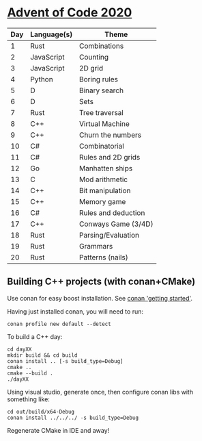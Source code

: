 # [Advent of Code 2020](https://adventofcode.com/2020)

| Day | Language(s) | Theme |
|-----|-------------|-------|
|   1 | Rust        | Combinations |
|   2 | JavaScript  | Counting |
|   3 | JavaScript  | 2D grid |
|   4 | Python      | Boring rules |
|   5 | D           | Binary search |
|   6 | D           | Sets |
|   7 | Rust        | Tree traversal |
|   8 | C++         | Virtual Machine |
|   9 | C++         | Churn the numbers |
|  10 | C#          | Combinatorial |
|  11 | C#          | Rules and 2D grids |
|  12 | Go          | Manhatten ships |
|  13 | C           | Mod arithmetic |
|  14 | C++         | Bit manipulation |
|  15 | C++         | Memory game |
|  16 | C#          | Rules and deduction |
|  17 | C++         | Conways Game (3/4D) |
|  18 | Rust        | Parsing/Evaluation |
|  19 | Rust        | Grammars |
|  20 | Rust        | Patterns (nails) |

## Building C++ projects (with conan+CMake)

Use conan for easy boost installation. See [conan 'getting started'](https://docs.conan.io/en/latest/getting_started.html).

Having just installed conan, you will need to run:

```
conan profile new default --detect
```

To build a C++ day:

```
cd dayXX
mkdir build && cd build
conan install .. [-s build_type=Debug]
cmake ..
cmake --build .
./dayXX
```

Using visual studio, generate once, then configure conan libs with something like:

```
cd out/build/x64-Debug
conan install ../../../ -s build_type=Debug
```

Regenerate CMake in IDE and away!
